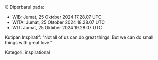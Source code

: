 ⏰ Diperbarui pada:
- WIB: Jumat, 25 Oktober 2024 17.28.07 UTC
- WITA: Jumat, 25 Oktober 2024 18.28.07 UTC
- WIT: Jumat, 25 Oktober 2024 19.28.07 UTC

Kutipan Inspiratif:
"Not all of us can do great things. But we can do small things with great love."


Kategori: inspirational

